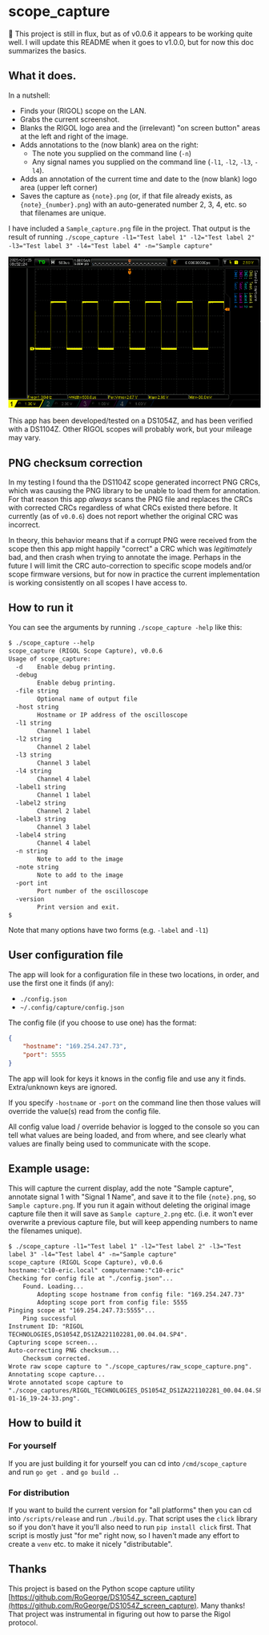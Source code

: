 # scope_capture

🔴 This project is still in flux, but as of v0.0.6 it appears to be working quite well.  I will update this README when it goes to v1.0.0, but for now this doc summarizes the basics.

## What it does.

In a nutshell:
- Finds your (RIGOL) scope on the LAN.
- Grabs the current screenshot.
- Blanks the RIGOL logo area and the (irrelevant) "on screen button" areas at the left and right of the image.
- Adds annotations to the (now blank) area on the right:
    - The note you supplied on the command line (`-n`)
    - Any signal names you supplied on the command line (`-l1`, `-l2`, `-l3`, `-l4`).
- Adds an annotation of the current time and date to the (now blank) logo area (upper left corner)
- Saves the capture as `{note}.png` (or, if that file already exists, as `{note}_{number}.png`) with an auto-generated number 2, 3, 4, etc. so that filenames are unique.

I have included a `Sample_capture.png` file in the project.  That output is the result of running `./scope_capture -l1="Test label 1" -l2="Test label 2" -l3="Test label 3" -l4="Test label 4" -n="Sample capture"`

![](./Sample_capture.png)

This app has been developed/tested on a DS1054Z, and has been verified with a DS1104Z.  Other RIGOL scopes will probably work, but your mileage may vary.

## PNG checksum correction

In my testing I found tha the DS1104Z scope generated incorrect PNG CRCs, which was causing the PNG library to be unable to load them for annotation.  For that reason this app *always* scans the PNG file and replaces the CRCs with corrected CRCs regardless of what CRCs existed there before.  It currently (as of `v0.0.6`) does not report whether the original CRC was incorrect.

In theory, this behavior means that if a corrupt PNG were received from the scope then this app might happily "correct" a CRC which was *legitimately* bad, and then crash when trying to annotate the image.  Perhaps in the future I will limit the CRC auto-correction to specific scope models and/or scope firmware versions, but for now in practice the current implementation is working consistently on all scopes I have access to.

## How to run it

You can see the arguments by running `./scope_capture -help` like this:

```
$ ./scope_capture --help
scope_capture (RIGOL Scope Capture), v0.0.6
Usage of scope_capture:
  -d    Enable debug printing.
  -debug
        Enable debug printing.
  -file string
        Optional name of output file
  -host string
        Hostname or IP address of the oscilloscope
  -l1 string
        Channel 1 label
  -l2 string
        Channel 2 label
  -l3 string
        Channel 3 label
  -l4 string
        Channel 4 label
  -label1 string
        Channel 1 label
  -label2 string
        Channel 2 label
  -label3 string
        Channel 3 label
  -label4 string
        Channel 4 label
  -n string
        Note to add to the image
  -note string
        Note to add to the image
  -port int
        Port number of the oscilloscope
  -version
        Print version and exit.
$
```

Note that many options have two forms (e.g. `-label` and `-l1`)


## User configuration file

The app will look for a configuration file in these two locations, in order, and use the first one it finds (if any):
- `./config.json`
- `~/.config/capture/config.json`

The config file (if you choose to use one) has the format:

```json
{
    "hostname": "169.254.247.73",
    "port": 5555
}
```

The app will look for keys it knows in the config file and use any it finds.  Extra/unknown keys are ignored.

If you specify `-hostname` or `-port` on the command line then those values will override the value(s) read from the config file.

All config value load / override behavior is logged to the console so you can tell what values are being loaded, and from where, and see clearly what values are finally being used to communicate with the scope.

## Example usage:

This will capture the current display, add the note "Sample capture", annotate signal 1 with "Signal 1 Name", and save it to the file `{note}.png`, so `Sample capture.png`.  If you run it again without deleting the original image capture file then it will save as `Sample capture_2.png` etc. (i.e. it won't ever overwrite a previous capture file, but will keep appending numbers to name the filenames unique).

```
$ ./scope_capture -l1="Test label 1" -l2="Test label 2" -l3="Test label 3" -l4="Test label 4" -n="Sample capture"
scope_capture (RIGOL Scope Capture), v0.0.6
hostname:"c10-eric.local" computername:"c10-eric"
Checking for config file at "./config.json"...
    Found. Loading...
        Adopting scope hostname from config file: "169.254.247.73"
        Adopting scope port from config file: 5555
Pinging scope at "169.254.247.73:5555"...
    Ping successful
Instrument ID: "RIGOL TECHNOLOGIES,DS1054Z,DS1ZA221102281,00.04.04.SP4".
Capturing scope screen...
Auto-correcting PNG checksum...
    Checksum corrected.
Wrote raw scope capture to "./scope_captures/raw_scope_capture.png".
Annotating scope capture...
Wrote annotated scope capture to "./scope_captures/RIGOL_TECHNOLOGIES_DS1054Z_DS1ZA221102281_00.04.04.SP4_2025-01-16_19-24-33.png".
```

## How to build it

### For yourself
If you are just building it for yourself you can cd into `/cmd/scope_capture` and run `go get .` and `go build .`.

### For distribution
If you want to build the current version for "all platforms" then you can cd into `/scripts/release` and run `./build.py`.  That script uses the `click` library so if you don't have it you'll also need to run `pip install click` first.  That script is mostly just "for me" right now, so I haven't made any effort to create a `venv` etc. to make it nicely "distributable".

## Thanks
This project is based on the Python scope capture utility  [https://github.com/RoGeorge/DS1054Z_screen_capture](https://github.com/RoGeorge/DS1054Z_screen_capture).  Many thanks!  That project was instrumental in figuring out how to parse the Rigol protocol.